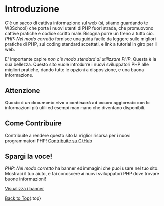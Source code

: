 # Introduzione

C'&egrave; un sacco di cattiva informazione sul web (si, stiamo guardando te W3School) che porta i nuovi utenti di PHP fuori strada, che promuovono cattive pratiche e codice scritto male. Bisogna porre un
freno a tutto ci&ograve;. _PHP: Nel modo corretto_ fornisce una guida facile da leggere sulle migliori pratiche di PHP, sui coding standard accettati, e link a tutorial in giro per il web.

E' importante capire _non c'&egrave; modo standard di utilizzare PHP_. Questa &egrave; la sua bellezza. Questo sito vuole introdurre i nuovi sviluppatori PHP alle migliori pratiche, dando tutte le opzioni a disposizione, e una buona informazione.

## Attenzione

Questo &egrave; un documento vivo e continuer&agrave; ad essere aggiornato con le informazioni pi&ugrave; utili ed esempi man mano che diventano disponibili.

## Come Contribuire

Contribuite a rendere questo sito la miglior risorsa per i nuovi programmatori PHP! [Contribuite su GitHub][1]

## Spargi la voce!

_PHP: Nel modo corretto_ ha banner ed immagini che puoi usare nel tuo sito. Mostraci il tuo aiuto, e fai conoscere ai nuovi sviluppatori PHP dove trovare buone informazioni!

[Visualizza i banner][2]

[Back to Top](#top){.top}

[1]: https://github.com/codeguy/php-the-right-way/tree/gh-pages
[2]: http://www.phptherightway.com/banners.html
